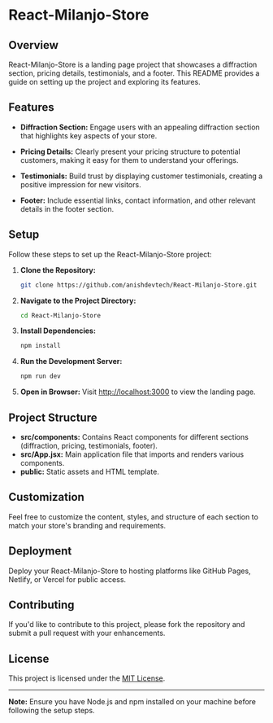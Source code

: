 # React-Milanjo-Store

## Overview

React-Milanjo-Store is a landing page project that showcases a diffraction section, pricing details, testimonials, and a footer. This README provides a guide on setting up the project and exploring its features.

## Features

- **Diffraction Section:** Engage users with an appealing diffraction section that highlights key aspects of your store.

- **Pricing Details:** Clearly present your pricing structure to potential customers, making it easy for them to understand your offerings.

- **Testimonials:** Build trust by displaying customer testimonials, creating a positive impression for new visitors.

- **Footer:** Include essential links, contact information, and other relevant details in the footer section.

## Setup

Follow these steps to set up the React-Milanjo-Store project:

1. **Clone the Repository:**
   ```bash
   git clone https://github.com/anishdevtech/React-Milanjo-Store.git
   ```

2. **Navigate to the Project Directory:**
   ```bash
   cd React-Milanjo-Store
   ```

3. **Install Dependencies:**
   ```bash
   npm install
   ```

4. **Run the Development Server:**
   ```bash
   npm run dev
   ```

5. **Open in Browser:**
   Visit [http://localhost:3000](http://localhost:3000) to view the landing page.

## Project Structure

- **src/components:** Contains React components for different sections (diffraction, pricing, testimonials, footer).
- **src/App.jsx:** Main application file that imports and renders various components.
- **public:** Static assets and HTML template.

## Customization

Feel free to customize the content, styles, and structure of each section to match your store's branding and requirements.

## Deployment

Deploy your React-Milanjo-Store to hosting platforms like GitHub Pages, Netlify, or Vercel for public access.

## Contributing

If you'd like to contribute to this project, please fork the repository and submit a pull request with your enhancements.

## License

This project is licensed under the [MIT License](LICENSE).

---

**Note:** Ensure you have Node.js and npm installed on your machine before following the setup steps.
